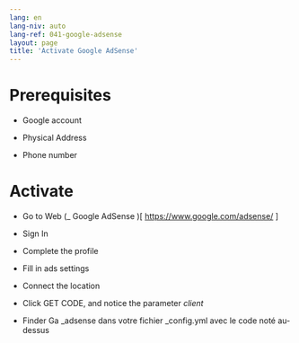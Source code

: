 ```yaml
---
lang: en
lang-niv: auto
lang-ref: 041-google-adsense
layout: page
title: 'Activate Google AdSense'
---
```


# Prerequisites
* Google  account 


* Physical Address  


* Phone number  




# Activate
* Go to Web   (_  Google AdSense  )[  https://www.google.com/adsense/  ]  


* Sign In  


* Complete the  profile 


* Fill in ads settings  


* Connect the  location


* Click GET CODE, and notice the parameter   _client_  


* Finder Ga  _adsense dans votre fichier \_config.yml avec le code noté au-dessus
  

  


